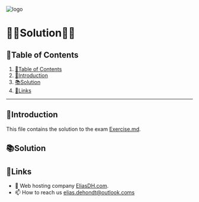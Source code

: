 ![logo](https://eliasdh.com/assets/media/images/logo-github.png)
# 💙🤍Solution🤍💙

## 📘Table of Contents

1. [📘Table of Contents](#📘table-of-contents)
2. [🖖Introduction](#🖖introduction)
3. [📚Solution](#📚solution)
4. [🔗Links](#🔗links)

---

## 🖖Introduction

This file contains the solution to the exam [Exercise.md](/Exam/Exercise.md).

## 📚Solution





## 🔗Links
- 👯 Web hosting company [EliasDH.com](https://eliasdh.com).
- 📫 How to reach us elias.dehondt@outlook.coms